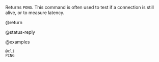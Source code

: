 Returns `PONG`. This command is often used to test if a connection is still
alive, or to measure latency.

@return

@status-reply

@examples

    @cli
    PING

